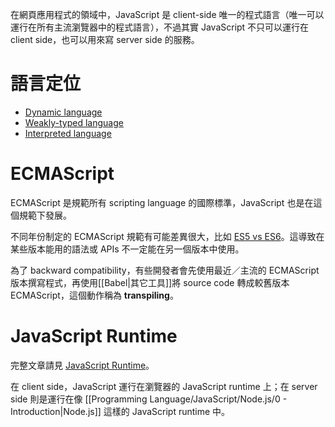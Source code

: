 在網頁應用程式的領域中，JavaScript 是 client-side 唯一的程式語言（唯一可以運行在所有主流瀏覽器中的程式語言），不過其實 JavaScript 不只可以運行在 client side，也可以用來寫 server side 的服務。

# 語言定位

- [Dynamic language](</Programming Language/程式語言的分類.md>)
- [Weakly-typed language](</Programming Language/程式語言的分類.md>)
- [Interpreted language](</Programming Language/程式語言的分類.md>)

# ECMAScript

ECMAScript 是規範所有 scripting language 的國際標準，JavaScript 也是在這個規範下發展。

不同年份制定的 ECMAScript 規範有可能差異很大，比如 [ES5 vs ES6](</Programming Language/JavaScript/ES5 vs ES6.md>)。這導致在某些版本能用的語法或 APIs 不一定能在另一個版本中使用。

為了 backward compatibility，有些開發者會先使用最近／主流的 ECMAScript 版本撰寫程式，再使用[[Babel|其它工具]]將 source code 轉成較舊版本 ECMAScript，這個動作稱為 **transpiling**。

# JavaScript Runtime

完整文章請見 [JavaScript Runtime](</Programming Language/JavaScript/JavaScript Runtime.md>)。

在 client side，JavaScript 運行在瀏覽器的 JavaScript runtime 上；在 server side 則是運行在像 [[Programming Language/JavaScript/Node.js/0 - Introduction|Node.js]] 這樣的 JavaScript runtime 中。
